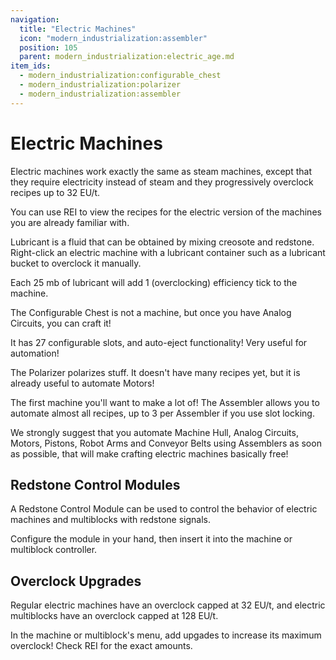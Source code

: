 ```yaml
---
navigation:
  title: "Electric Machines"
  icon: "modern_industrialization:assembler"
  position: 105
  parent: modern_industrialization:electric_age.md
item_ids:
  - modern_industrialization:configurable_chest
  - modern_industrialization:polarizer
  - modern_industrialization:assembler
---
```


# Electric Machines

Electric machines work exactly the same as steam machines, except that they require electricity instead of steam and they progressively overclock recipes up to 32 EU/t.

You can use REI to view the recipes for the electric version of the machines you are already familiar with.

<ItemImage id="modern_industrialization:lubricant_bucket" />

Lubricant is a fluid that can be obtained by mixing creosote and redstone. Right-click an electric machine with a lubricant container such as a lubricant bucket to overclock it manually.

Each 25 mb of lubricant will add 1 (overclocking) efficiency tick to the machine.

The Configurable Chest is not a machine, but once you have Analog Circuits, you can craft it!

It has 27 configurable slots, and auto-eject functionality! Very useful for automation!

<Recipe id="modern_industrialization:electric_age/machine/configurable_chest_asbl" />

The Polarizer polarizes stuff. It doesn't have many recipes yet, but it is already useful to automate Motors!

<Recipe id="modern_industrialization:electric_age/machine/polarizer_asbl" />

The first machine you'll want to make a lot of! The Assembler allows you to automate almost all recipes, up to 3 per Assembler if you use slot locking.

<Recipe id="modern_industrialization:electric_age/machine/assembler_asbl" />

We strongly suggest that you automate Machine Hull, Analog Circuits, Motors, Pistons, Robot Arms and Conveyor Belts using Assemblers as soon as possible, that will make crafting electric machines basically free!

## Redstone Control Modules

<ItemImage id="modern_industrialization:redstone_control_module" />

A Redstone Control Module can be used to control the behavior of electric machines and multiblocks with redstone signals.

Configure the module in your hand, then insert it into the machine or multiblock controller.

## Overclock Upgrades

<ItemImage id="modern_industrialization:basic_upgrade" />

Regular electric machines have an overclock capped at 32 EU/t, and electric multiblocks have an overclock capped at 128 EU/t.

In the machine or multiblock's menu, add upgades to increase its maximum overclock! Check REI for the exact amounts.

